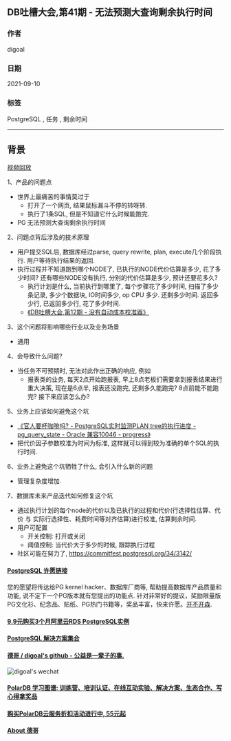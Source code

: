 ## DB吐槽大会,第41期 - 无法预测大查询剩余执行时间  
  
### 作者  
digoal  
  
### 日期  
2021-09-10  
  
### 标签  
PostgreSQL , 任务 , 剩余时间   
  
----  
  
## 背景  
[视频回放]()  
  
1、产品的问题点  
- 世界上最痛苦的事情莫过于  
    - 打开了一个网页, 结果鼠标漏斗不停的转呀转.    
    - 执行了1条SQL, 但是不知道它什么时候能跑完.   
- PG 无法预测大查询剩余执行时间  
  
2、问题点背后涉及的技术原理  
- 用户提交SQL后, 数据库经过parse, query rewrite, plan, execute几个阶段执行. 用户等待执行结果的返回.   
- 执行过程并不知道跑到哪个NODE了, 已执行的NODE代价估算是多少, 花了多少时间?  还有哪些NODE没有执行, 分别的代价估算是多少, 预计还要花多久?   
    - 执行计划是什么, 当前执行到哪里了, 每个步骤花了多少时间, 扫描了多少条记录, 多少个数据块, IO时间多少, op CPU 多少. 还剩多少时间. 返回多少行, 已返回多少行, 花了多少时间.    
    - [《DB吐槽大会,第12期 - 没有自动成本校准器》](../202108/20210830_03.md)    
  
3、这个问题将影响哪些行业以及业务场景  
- 通用  
  
4、会导致什么问题?  
- 当任务不可预期时, 无法对此作出正确的响应, 例如  
    - 报表类的业务, 每天2点开始跑报表, 早上8点老板们需要拿到报表结果进行重大决策, 现在是6点半, 报表还没跑完, 还剩多久能跑完? 8点前能不能跑完? 接下来应该怎么办?   
  
5、业务上应该如何避免这个坑  
- [《官人要杯咖啡吗? - PostgreSQL实时监测PLAN tree的执行进度 - pg_query_state - Oracle 兼容10046 - progress》](../201612/20161208_01.md)    
- 把代价因子参数校准为时间为标准, 这样就可以得到较为准确的单个SQL的执行时间.  
  
6、业务上避免这个坑牺牲了什么, 会引入什么新的问题  
- 管理复杂度增加.  
  
7、数据库未来产品迭代如何修复这个坑  
- 通过执行计划的每个node的代价以及已执行的过程和代价(行选择性估算、代价 与 实际行选择性、耗费时间等对齐估算)进行校准, 估算剩余时间.  
- 用户可配置  
    - 开关控制: 打开或关闭  
    - 阈值控制: 当代价大于多少的时候, 跟踪执行过程  
- 社区可能在努力了, https://commitfest.postgresql.org/34/3142/
  
  
  
#### [PostgreSQL 许愿链接](https://github.com/digoal/blog/issues/76 "269ac3d1c492e938c0191101c7238216")
您的愿望将传达给PG kernel hacker、数据库厂商等, 帮助提高数据库产品质量和功能, 说不定下一个PG版本就有您提出的功能点. 针对非常好的提议，奖励限量版PG文化衫、纪念品、贴纸、PG热门书籍等，奖品丰富，快来许愿。[开不开森](https://github.com/digoal/blog/issues/76 "269ac3d1c492e938c0191101c7238216").  
  
  
#### [9.9元购买3个月阿里云RDS PostgreSQL实例](https://www.aliyun.com/database/postgresqlactivity "57258f76c37864c6e6d23383d05714ea")
  
  
#### [PostgreSQL 解决方案集合](https://yq.aliyun.com/topic/118 "40cff096e9ed7122c512b35d8561d9c8")
  
  
#### [德哥 / digoal's github - 公益是一辈子的事.](https://github.com/digoal/blog/blob/master/README.md "22709685feb7cab07d30f30387f0a9ae")
  
  
![digoal's wechat](../pic/digoal_weixin.jpg "f7ad92eeba24523fd47a6e1a0e691b59")
  
  
#### [PolarDB 学习图谱: 训练营、培训认证、在线互动实验、解决方案、生态合作、写心得拿奖品](https://www.aliyun.com/database/openpolardb/activity "8642f60e04ed0c814bf9cb9677976bd4")
  
  
#### [购买PolarDB云服务折扣活动进行中, 55元起](https://www.aliyun.com/activity/new/polardb-yunparter?userCode=bsb3t4al "e0495c413bedacabb75ff1e880be465a")
  
  
#### [About 德哥](https://github.com/digoal/blog/blob/master/me/readme.md "a37735981e7704886ffd590565582dd0")
  
